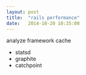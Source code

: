 ```yaml
---
layout: post
title:  "rails performance"
date:   2014-10-20 10:35:00
---
```




analyze
framework
cache


- statsd
- graphite
- catchpoint
